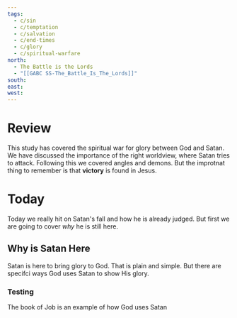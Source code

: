 ```yaml
---
tags:
  - c/sin
  - c/temptation
  - c/salvation
  - c/end-times
  - c/glory
  - c/spiritual-warfare
north:
  - The Battle is the Lords
  - "[[GABC SS-The_Battle_Is_The_Lords]]"
south: 
east: 
west:
---
```

# Review
This study has covered the spiritual war for glory between God and Satan. We have discussed the importance of the right worldview, where Satan tries to attack. Following this we covered angles and demons. But the improtnat thing to remember is that **victory** is found in Jesus.

# Today
Today we really hit on Satan's fall and how he is already judged. But first we are going to cover *why* he is still here.

## Why is Satan Here

Satan is here to bring glory to God. That is plain and simple. But there are specifci ways God uses Satan to show His glory.

### Testing
The book of Job is an example of how God uses Satan